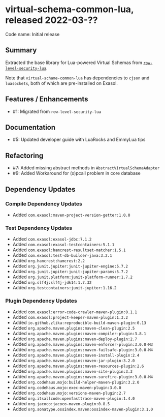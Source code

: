 # virtual-schema-common-lua, released 2022-03-??
 
Code name: Initial release
 
## Summary

Extracted the base library for Lua-powered Virtual Schemas from [`row-level-security-lua`](https://github.com/exasol/row-level-security-lua).

Note that `virtual-schame-common-lua` has dependencies to `cjson` and `luasockets`, both of which are pre-installed on Exasol.

## Features / Enhancements
 
* #1: Migrated from `row-level-security-lua`

## Documentation

* #5: Updated developer guide with LuaRocks and EmmyLua tips

## Refactoring

* #7: Added missing abstract methods in `AbstractVirtualSchemaAdapter`
* #9: Added Workaround for (x)pcall problem in core database

## Dependency Updates

### Compile Dependency Updates

* Added `com.exasol:maven-project-version-getter:1.0.0`

### Test Dependency Updates

* Added `com.exasol:exasol-jdbc:7.1.2`
* Added `com.exasol:exasol-testcontainers:5.1.1`
* Added `com.exasol:hamcrest-resultset-matcher:1.5.1`
* Added `com.exasol:test-db-builder-java:3.2.1`
* Added `org.hamcrest:hamcrest:2.2`
* Added `org.junit.jupiter:junit-jupiter-engine:5.7.2`
* Added `org.junit.jupiter:junit-jupiter-params:5.7.2`
* Added `org.junit.platform:junit-platform-runner:1.7.2`
* Added `org.slf4j:slf4j-jdk14:1.7.32`
* Added `org.testcontainers:junit-jupiter:1.16.2`

### Plugin Dependency Updates

* Added `com.exasol:error-code-crawler-maven-plugin:0.1.1`
* Added `com.exasol:project-keeper-maven-plugin:1.3.2`
* Added `io.github.zlika:reproducible-build-maven-plugin:0.13`
* Added `org.apache.maven.plugins:maven-clean-plugin:2.5`
* Added `org.apache.maven.plugins:maven-compiler-plugin:3.8.1`
* Added `org.apache.maven.plugins:maven-deploy-plugin:2.7`
* Added `org.apache.maven.plugins:maven-enforcer-plugin:3.0.0-M3`
* Added `org.apache.maven.plugins:maven-failsafe-plugin:3.0.0-M4`
* Added `org.apache.maven.plugins:maven-install-plugin:2.4`
* Added `org.apache.maven.plugins:maven-jar-plugin:3.2.0`
* Added `org.apache.maven.plugins:maven-resources-plugin:2.6`
* Added `org.apache.maven.plugins:maven-site-plugin:3.3`
* Added `org.apache.maven.plugins:maven-surefire-plugin:3.0.0-M4`
* Added `org.codehaus.mojo:build-helper-maven-plugin:3.2.0`
* Added `org.codehaus.mojo:exec-maven-plugin:3.0.0`
* Added `org.codehaus.mojo:versions-maven-plugin:2.7`
* Added `org.itsallcode:openfasttrace-maven-plugin:1.4.0`
* Added `org.jacoco:jacoco-maven-plugin:0.8.5`
* Added `org.sonatype.ossindex.maven:ossindex-maven-plugin:3.1.0`
